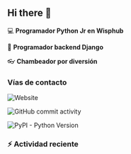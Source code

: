 ## Hi there 👋

:computer: **Programador Python Jr en Wisphub**

:pencil: **Programador backend Django**

:eyeglasses: **Chambeador por diversión**

### Vías de contacto

![Website](https://img.shields.io/website?url=https%3A%2F%2Fangeldann.github.io%2Fmy-portfolio%2Findex_en.html)

![GitHub commit activity](https://img.shields.io/github/commit-activity/w/angeldaniel-wh/angeldaniel-wh)

![PyPI - Python Version](https://img.shields.io/pypi/pyversions/django)

### :zap: Actividad reciente

<!-- START_SECTION:activity -->

<!-- END_SECTION:activity -->
